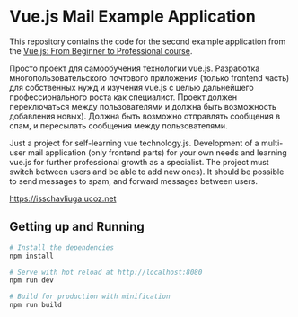 # Vue.js Mail Example Application

This repository contains the code for the second example application from the [Vue.js: From Beginner to Professional course](https://l.codingexplained.com/course/vuejs?src=github).

Просто проект для самообучения технологии vue.js. Разработка многопользовательского почтового приложения (только frontend часть) для собственных нужд и изучения vue.js с целью дальнейшего профессионального роста как специалист. Проект должен переключаться между пользователями и должна быть возможность добавления новых). Должна быть возможно отправлять сообщения в спам, и пересылать сообщения между пользователями.

Just a project for self-learning vue technology.js. Development of a multi-user mail application (only frontend parts) for your own needs and learning vue.js for further professional growth as a specialist. The project must switch between users and be able to add new ones). It should be possible to send messages to spam, and forward messages between users.

https://isschavliuga.ucoz.net

## Getting up and Running

``` bash
# Install the dependencies
npm install

# Serve with hot reload at http://localhost:8080
npm run dev

# Build for production with minification
npm run build
```
